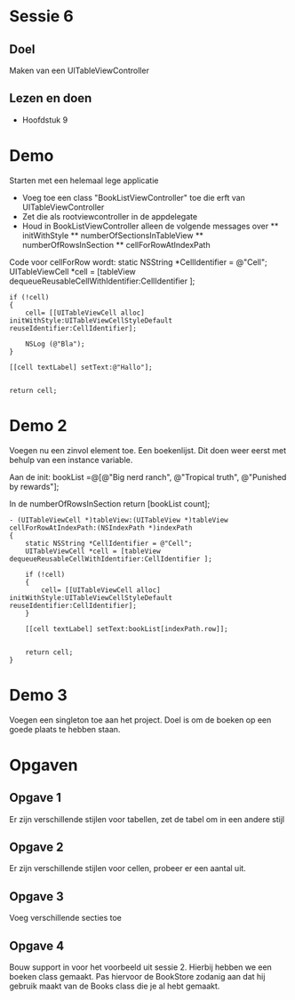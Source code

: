 # Sessie 6

## Doel
Maken van een UITableViewController

## Lezen en doen
* Hoofdstuk 9


# Demo
Starten met een helemaal lege applicatie
* Voeg toe een class "BookListViewController" toe die erft van UITableViewController
* Zet die als rootviewcontroller in de appdelegate
* Houd in BookListViewController alleen de volgende messages over
** initWithStyle
** numberOfSectionsInTableView
** numberOfRowsInSection
** cellForRowAtIndexPath

Code voor cellForRow wordt:
static NSString *CellIdentifier = @"Cell";
	UITableViewCell *cell = [tableView dequeueReusableCellWithIdentifier:CellIdentifier ];
        
	if (!cell)
	{
	    cell= [[UITableViewCell alloc] initWithStyle:UITableViewCellStyleDefault reuseIdentifier:CellIdentifier];

	    NSLog (@"Bla");
	}

	[[cell textLabel] setText:@"Hallo"];
    
    
	return cell;



# Demo 2
Voegen nu een zinvol element toe. Een boekenlijst. 
Dit doen weer eerst met behulp van een instance variable.

Aan de init:
	bookList =@[@"Big nerd ranch", @"Tropical truth", @"Punished by rewards"];

In de numberOfRowsInSection
    return [bookList count];


	- (UITableViewCell *)tableView:(UITableView *)tableView cellForRowAtIndexPath:(NSIndexPath *)indexPath
	{
	    static NSString *CellIdentifier = @"Cell";
	    UITableViewCell *cell = [tableView dequeueReusableCellWithIdentifier:CellIdentifier ];
        
	    if (!cell)
	    {
	        cell= [[UITableViewCell alloc] initWithStyle:UITableViewCellStyleDefault reuseIdentifier:CellIdentifier];
	    }

	    [[cell textLabel] setText:bookList[indexPath.row]];
    
    
	    return cell;
	}
	

# Demo 3
Voegen een singleton toe aan het project. Doel is om de boeken op een goede plaats te hebben staan. 


# Opgaven

## Opgave 1
Er zijn verschillende stijlen voor tabellen, zet de tabel om in een andere stijl


## Opgave 2
Er zijn verschillende stijlen voor cellen, probeer er een aantal uit.

## Opgave 3
Voeg verschillende secties toe

## Opgave 4
Bouw support in voor het voorbeeld uit sessie 2. Hierbij hebben we een boeken class gemaakt.
Pas hiervoor de BookStore zodanig aan dat hij gebruik maakt van de Books class die je al hebt gemaakt. 






